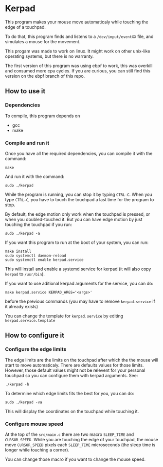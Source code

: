 # Kerpad

This program makes your mouse move automaticaly while touching the edge of a touchpad.

To do that, this program finds and listens to a `/dev/input/eventXX` file, and simulates a mouse for the movement.

This progam was made to work on linux. It might work on other unix-like operating systems, but there is no warranty.

The first version of this program was using ebpf to work, this was overkill and consumed more cpu cycles. If you are curious, you can still find this version on the ebpf branch of this repo.

## How to use it

### Dependencies

To compile, this program depends on
 - gcc
 - make

### Compile and run it

Once you have all the required dependencies, you can compile it with the command:
```
make
```
And run it with the command:
```
sudo ./kerpad
```

While the program is running, you can stop it by typing `CTRL-C`. When you type `CTRL-C`, you have to touch the touchpad a last time for the program to stop.

By default, the edge motion only work when the touchpad is pressed, or when you doubled-touched it. But you can have edge motion by just touching the touchpad if you run:
```
sudo ./kerpad -a
```

If you want this program to run at the boot of your system, you can run:
```
make install
sudo systemctl daemon-reload
sudo systemctl enable kerpad.service
```
This will install and enable a systemd service for kerpad (it will also copy `kerpad` to `/usr/bin`).

If you want to use aditional kerpad arguments for the service, you can do:
```
make kerpad.service KERPAD_ARGS='<args>'
```
before the previous commands (you may have to remove `kerpad.service` if it already exists)

You can change the template for `kerpad.service` by editing `kerpad.service.template`

## How to configure it

### Configure the edge limits

The edge limits are the limits on the touchpad after which the the mouse will start to move automaticaly. There are defaults values for those limits. However, those default values might not be relevent for your personal touchpad so you can configure them with kerpad arguments. See:
```
./kerpad -h
```

To determine which edge limits fits the best for you, you can do:
```
sudo ./kerpad -va
```
This will display the coordinates on the touchpad while touching it.

### Configure mouse speed

At the top of the `src/main.c` there are two macro `SLEEP_TIME` and `CURSOR_SPEED`. While you are touching the edge of your touchpad, the mouse move `CURSOR_SPEED` pixels each `SLEEP_TIME` microseconds (the sleep time is longer while touching a corner).

You can change those macro if you want to change the mouse speed.
